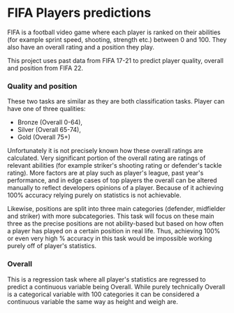 # FIFA Players predictions

FIFA is a football video game where each player is ranked on their abilities
(for example sprint speed, shooting, strength etc.) between 0 and 100. They also have
an overall rating and a position they play.

This project uses past data from FIFA 17-21 to predict player quality, overall and position
from FIFA 22.

### Quality and position
These two tasks are similar as they are both classification tasks.
Player can have one of three qualities:
- Bronze (Overall 0-64),
- Silver (Overall 65-74),
- Gold (Overall 75+)

Unfortunately it is not precisely known how these overall ratings are calculated.
Very significant portion of the overall rating are ratings of relevant abilities
(for example striker's shooting rating or defender's tackle rating). More factors are at play
such as player's league, past year's performance, and in edge cases of top players
the overall can be altered manually to reflect developers opinions of a player.
Because of it achieving 100% accuracy relying purely on statistics is not achievable.

Likewise, positions are split into three main categories (defender, midfielder and striker)
with more subcategories. This task will focus on these main three as the precise positions
are not ability-based but based on how often a player has played on a certain position in real life.
Thus, achieving 100% or even very high % accuracy in this task would be impossible
working purely off of player's statistics.

### Overall
This is a regression task where all player's statistics are regressed to predict a continuous
variable being Overall. While purely technically Overall is a categorical variable with 100 categories
it can be considered a continuous variable the same way as height and weigh are.